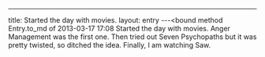 ---
title: Started the day with movies.
layout: entry
---<bound method Entry.to_md of 2013-03-17 17:08 Started the day with movies.
Anger Management was the first one. Then tried out Seven Psychopaths but it was pretty twisted, so ditched the idea. Finally, I am watching Saw.
>